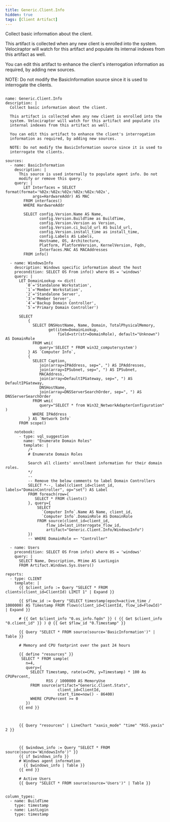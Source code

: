 ```yaml
---
title: Generic.Client.Info
hidden: true
tags: [Client Artifact]
---
```


Collect basic information about the client.

This artifact is collected when any new client is enrolled into the
system. Velociraptor will watch for this artifact and populate its
internal indexes from this artifact as well.

You can edit this artifact to enhance the client's interrogation
information as required, by adding new sources.

NOTE: Do not modify the BasicInformation source since it is used to
interrogate the clients.


<pre><code class="language-yaml">
name: Generic.Client.Info
description: |
  Collect basic information about the client.

  This artifact is collected when any new client is enrolled into the
  system. Velociraptor will watch for this artifact and populate its
  internal indexes from this artifact as well.

  You can edit this artifact to enhance the client's interrogation
  information as required, by adding new sources.

  NOTE: Do not modify the BasicInformation source since it is used to
  interrogate the clients.

sources:
  - name: BasicInformation
    description: |
      This source is used internally to populate agent info. Do not
      modify or remove this query.
    query: |
        LET Interfaces = SELECT format(format='%02x:%02x:%02x:%02x:%02x:%02x',
            args=HardwareAddr) AS MAC
        FROM interfaces()
        WHERE HardwareAddr

        SELECT config.Version.Name AS Name,
               config.Version.BuildTime as BuildTime,
               config.Version.Version as Version,
               config.Version.ci_build_url AS build_url,
               config.Version.install_time as install_time,
               config.Labels AS Labels,
               Hostname, OS, Architecture,
               Platform, PlatformVersion, KernelVersion, Fqdn,
               Interfaces.MAC AS MACAddresses
        FROM info()

  - name: WindowsInfo
    description: Windows specific information about the host
    precondition: SELECT OS From info() where OS = 'windows'
    query: |
      LET DomainLookup <= dict(
         `0`='Standalone Workstation',
         `1`='Member Workstation',
         `2`='Standalone Server',
         `3`='Member Server',
         `4`='Backup Domain Controller',
         `5`='Primary Domain Controller')

      SELECT
          {
            SELECT DNSHostName, Name, Domain, TotalPhysicalMemory,
                   get(item=DomainLookup,
                       field=str(str=DomainRole), default="Unknown") AS DomainRole
            FROM wmi(
               query='SELECT * FROM win32_computersystem')
          } AS `Computer Info`,
          {
            SELECT Caption,
               join(array=IPAddress, sep=", ") AS IPAddresses,
               join(array=IPSubnet, sep=", ") AS IPSubnet,
               MACAddress,
               join(array=DefaultIPGateway, sep=", ") AS DefaultIPGateway,
               DNSHostName,
               join(array=DNSServerSearchOrder, sep=", ") AS DNSServerSearchOrder
            FROM wmi(
               query="SELECT * from Win32_NetworkAdapterConfiguration" )
            WHERE IPAddress
          } AS `Network Info`
      FROM scope()

    notebook:
      - type: vql_suggestion
        name: "Enumerate Domain Roles"
        template: |
          /*
          # Enumerate Domain Roles

          Search all clients' enrollment information for their domain roles.
          */
          --
          -- Remove the below comments to label Domain Controllers
          SELECT *--, label(client_id=client_id, labels="DomainController", op="set") AS Label
          FROM foreach(row={
             SELECT * FROM clients()
          }, query={
              SELECT
                `Computer Info`.Name AS Name, client_id,
                `Computer Info`.DomainRole AS DomainRole
              FROM source(client_id=client_id,
                  flow_id=last_interrogate_flow_id,
                  artifact="Generic.Client.Info/WindowsInfo")
          })
          -- WHERE DomainRole =~ "Controller"

  - name: Users
    precondition: SELECT OS From info() where OS = 'windows'
    query: |
      SELECT Name, Description, Mtime AS LastLogin
      FROM Artifact.Windows.Sys.Users()

reports:
  - type: CLIENT
    template: |
      {{ $client_info := Query "SELECT * FROM clients(client_id=ClientId) LIMIT 1" | Expand }}

      {{ $flow_id := Query "SELECT timestamp(epoch=active_time / 1000000) AS Timestamp FROM flows(client_id=ClientId, flow_id=FlowId)" | Expand }}

      # {{ Get $client_info "0.os_info.fqdn" }} ( {{ Get $client_info "0.client_id" }} ) @ {{ Get $flow_id "0.Timestamp" }}

      {{ Query "SELECT * FROM source(source='BasicInformation')" | Table }}

      # Memory and CPU footprint over the past 24 hours

      {{ define "resources" }}
       SELECT * FROM sample(
         n=4,
         query={
           SELECT Timestamp, rate(x=CPU, y=Timestamp) * 100 As CPUPercent,
                  RSS / 1000000 AS MemoryUse
           FROM source(artifact="Generic.Client.Stats",
                       client_id=ClientId,
                       start_time=now() - 86400)
           WHERE CPUPercent >= 0
         })
      {{ end }}

      <div>
      {{ Query "resources" | LineChart "xaxis_mode" "time" "RSS.yaxis" 2 }}
      </div>

      {{ $windows_info := Query "SELECT * FROM source(source='WindowsInfo')" }}
      {{ if $windows_info }}
      # Windows agent information
        {{ $windows_info | Table }}
      {{ end }}

      # Active Users
      {{ Query "SELECT * FROM source(source='Users')" | Table }}


column_types:
  - name: BuildTime
    type: timestamp
  - name: LastLogin
    type: timestamp

</code></pre>

